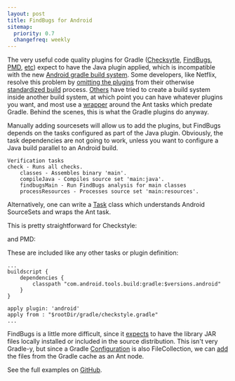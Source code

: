 ```yaml
---
layout: post
title: FindBugs for Android
sitemap:
  priority: 0.7
  changefreq: weekly
---
```


The very useful code quality plugins for Gradle ([Checksytle](http://www.gradle.org/docs/current/userguide/checkstyle_plugin.html), [FindBugs](http://www.gradle.org/docs/current/userguide/findbugs_plugin.html), [PMD](http://www.gradle.org/docs/current/userguide/pmd_plugin.html), [etc](http://www.gradle.org/docs/current/userguide/userguide.html)) expect to have the Java plugin applied, which is incompatible with the new [Android gradle build system](http://tools.android.com/tech-docs/new-build-system/).
Some developers, like Netflix, resolve this problem by [omitting the plugins](https://github.com/Netflix/denominator/blob/8ca41a1434276c9927c406f436aa95928782275b/gradle/check.gradle) from their otherwise [standardized build](https://github.com/Netflix/gradle-template) process. [Others](http://flow.apphance.com/) have tried to create a build system inside another build system, at which point you can have whatever plugins you want, and most use a [wrapper](https://github.com/grails/grails-core/blob/master/gradle/findbugs.gradle) around the Ant tasks which predate Gradle. Behind the scenes, this is what the Gradle plugins do anyway.

Manually adding sourcesets will allow us to add the plugins, but FindBugs depends on the tasks configured as part of the Java plugin. Obviously, the task dependencies are not going to work, unless you want to configure a Java build parallel to an Android build.

    Verification tasks
    check - Runs all checks.
        classes - Assembles binary 'main'.
        compileJava - Compiles source set 'main:java'.
        findbugsMain - Run FindBugs analysis for main classes
        processResources - Processes source set 'main:resources'.
		
Alternatively, one can write a [Task](http://www.gradle.org/docs/current/javadoc/org/gradle/api/Task.html) class which understands Android SourceSets and wraps the Ant task.

This is pretty straightforward for Checkstyle:

<script src="https://gist.github.com/sethrylan/6002657.js?file=checkstyle.gradle" type="text/javascript"> </script>

and PMD:
		
<script src="https://gist.github.com/sethrylan/6002657.js?file=pmd.gradle" type="text/javascript"> </script>

These are included like any other tasks or plugin definition:

    ...
	buildscript {
        dependencies {
            classpath "com.android.tools.build:gradle:$versions.android"
        }
    }

    apply plugin: 'android'
    apply from : "$rootDir/gradle/checkstyle.gradle"
    ...
	
FindBugs is a little more difficult, since it [expects](http://findbugs.sourceforge.net/manual/anttask.html#d0e1192) to have the library JAR files locally installed or included in the source distribution. This isn't very Gradle-y, but since a Gradle [Configuration](http://www.gradle.org/docs/current/javadoc/org/gradle/api/artifacts/Configuration.html) is also FileCollection, we can <a href="http://www.gradle.org/docs/current/javadoc/org/gradle/api/file/FileCollection.html#addToAntBuilder(java.lang.Object, java.lang.String)">add</a> the files from the Gradle cache as an Ant node.

<script src="https://gist.github.com/sethrylan/6002657.js?file=findbugs.gradle" type="text/javascript"> </script>

See the full examples on [GitHub](https://github.com/sethrylan/rosette).
